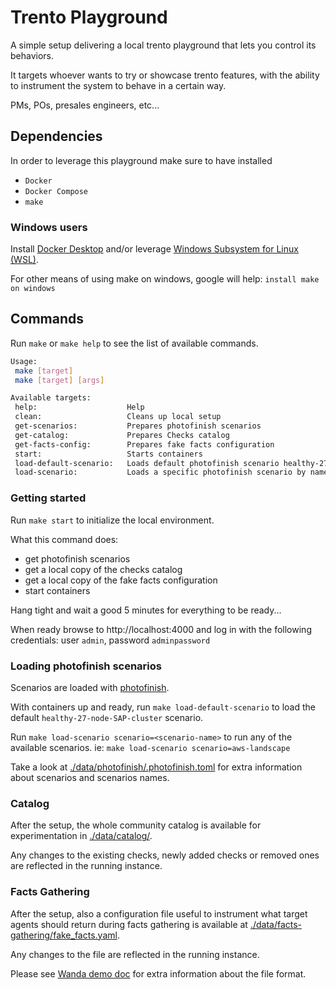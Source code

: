 # Trento Playground

A simple setup delivering a local trento playground that lets you control its behaviors.

It targets whoever wants to try or showcase trento features, with the ability to instrument the system to behave in a certain way.

PMs, POs, presales engineers, etc... 

## Dependencies

In order to leverage this playground make sure to have installed
- `Docker`
- `Docker Compose`
- `make`

### Windows users
Install [Docker Desktop](https://docs.docker.com/desktop/install/windows-install/) and/or leverage [Windows Subsystem for Linux (WSL)](https://learn.microsoft.com/en-us/windows/wsl/install).

For other means of using make on windows, google will help: `install make on windows`

## Commands

Run `make` or `make help` to see the list of available commands.

```bash
Usage:
 make [target]
 make [target] [args]

Available targets:
 help:                    Help
 clean:                   Cleans up local setup
 get-scenarios:           Prepares photofinish scenarios
 get-catalog:             Prepares Checks catalog
 get-facts-config:        Prepares fake facts configuration
 start:                   Starts containers
 load-default-scenario:   Loads default photofinish scenario healthy-27-node-SAP-cluster
 load-scenario:           Loads a specific photofinish scenario by name. Usage: make load-scenario scenario=<scenario-name>
```

### Getting started

Run `make start` to initialize the local environment.

What this command does:
- get photofinish scenarios
- get a local copy of the checks catalog
- get a local copy of the fake facts configuration
- start containers

Hang tight and wait a good 5 minutes for everything to be ready...

When ready browse to http://localhost:4000 and log in with the following credentials: user `admin`, password `adminpassword`

### Loading photofinish scenarios

Scenarios are loaded with [photofinish](https://github.com/trento-project/photofinish). 

With containers up and ready, run `make load-default-scenario` to load the default `healthy-27-node-SAP-cluster` scenario.

Run `make load-scenario scenario=<scenario-name>` to run any of the available scenarios. ie: `make load-scenario scenario=aws-landscape`

Take a look at [./data/photofinish/.photofinish.toml](./data/photofinish/.photofinish.toml) for extra information about scenarios and scenarios names.

### Catalog

After the setup, the whole community catalog is available for experimentation in [./data/catalog/](./data/catalog/).

Any changes to the existing checks, newly added checks or removed ones are reflected in the running instance.

### Facts Gathering

After the setup, also a configuration file useful to instrument what target agents should return during facts gathering is available at [./data/facts-gathering/fake_facts.yaml](./data/facts-gathering/fake_facts.yaml).

Any changes to the file are reflected in the running instance.

Please see [Wanda demo doc](https://github.com/trento-project/wanda/blob/main/guides/development/demo.md#modify-demo-facts-configuration) for extra information about the file format.
